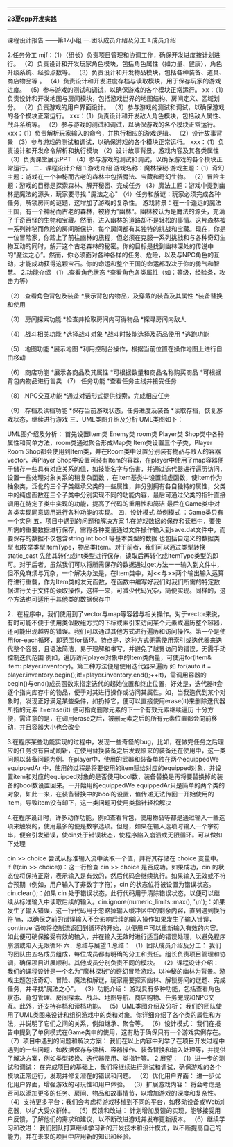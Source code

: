 ****
**23夏cpp开发实践**
****
课程设计报告
——第17小组
一.团队成员介绍及分工
1.成员介绍
		
2.任务分工
mjf：（1）（组长）负责项目管理和协调工作，确保开发进度按计划进行。
        （2）负责设计和开发玩家角色模块，包括角色属性（如力量、健康），角色升级系统、经验点数等。
        （3）负责设计和开发物品模块，包括各种装备、道具、商店物品等 。
        （4）负责设计和开发进度存档与读取模块，用于保存玩家的游戏进度。
        （5）参与游戏的测试和调试，以确保游戏的各个模块正常运行。
xx：（1）负责设计和开发地图与房间模块，包括游戏世界的地图结构、房间定义、区域划分。
  （2）负责游戏的用户界面设计。
  （3）参与游戏的测试和调试，以确保游戏的各个模块正常运行。
xxx：（1）负责设计和开发敌人角色模块，包括敌人属性、战斗系统等。
（2）参与游戏的测试和调试，以确保游戏的各个模块正常运行。
xxx：（1）负责解析玩家输入的命令，并执行相应的游戏逻辑。
（2）设计故事背景
（3）参与游戏的测试和调试，以确保游戏的各个模块正常运行。
xxx：（1）负责设计和开发命令解析和执行模块
（2）设计故事背景，游戏内容及其各类属性
（3）负责课堂展示PPT
 （4）参与游戏的测试和调试，以确保游戏的各个模块正常运行。
二．课程设计介绍
1.游戏介绍
游戏名称：魔林探秘
游戏主题：（1）奇幻主题：游戏在一个神秘而古老的森林中包括魔法、宝藏和奇幻生物。
（2）冒险主题：游戏的目标是探索森林、解开秘密、完成任务
（3）魔法主题：游戏中提到幽林是魔法的源头，玩家要寻找 "魔法之心"
（4）任务和解谜：玩家必须完成各种任务，解锁房间的谜题，这增加了游戏的复杂性。
游戏背景：在一个遥远的魔法王国，有一个神秘而古老的森林，被称为”幽林“。幽林被认为是魔法的源头，充满了千奇百怪的生物和宝藏。然而，进入幽林的道路却不是轻松的事情。这片森林被一系列神秘而危险的房间所保护，每个房间都有其独特的挑战和宝藏。现在，你是一位冒险家，你踏上了前往幽林的旅程，但必须在克服一系列挑战和与各种奇幻生物互动的同时，解开这个古老森林的秘密。你的目标是找到幽林深处的传说中的“魔法之心”。然而，你必须面对各种各样的任务、危险，以及与NPC角色的互动，才能成功获得这颗宝石。你的命运和整个王国的命运都取决于你的勇气和智慧。
2.功能介绍
（1）.查看角色状态
*查看角色各类属性（如：等级，经验条，攻击力等）

（2）.查看角色背包及装备
*展示背包内物品，及穿戴的装备及其属性
*装备替换和使用

（3）.房间探索功能
*检查并拾取房间内可得物品
*探寻房间内敌人

（4）.战斗相关功能
*选择战斗对象
*战斗时技能选择及药品使用
*逃跑功能

（5）.地图功能
*展示地图
*利用控制台操作，根据当前位置在操作地图上进行自由移动

（6）.商店功能
*展示各商品及其属性
*可根据数量和商品名称购买商品
*可根据背包内物品进行售卖
（7）.任务功能
*查看任务主线并接受任务

（8）.NPC交互功能
*通过对话形式提供线索，完成相应任务

（9）.存档及读档功能
*保存当前游戏状态，任务进度及装备
*读取存档，恢复游戏状态，继续进行游戏
三．UML类图介绍及分析
UML类图如下：

 
UML图介绍及分析：
首先设置Item类 Enemy类 room类 Player类 Shop类中各种属性和简单方法，room类通过聚合形成Map类 Item类设置三个子类，Player Room Shop都会使用到Item类，并在Room类中设置分别装有物品与敌人的容器vector，再Player Shop中设置可装有Item的容器，在player中使用了map容器便于储存一些具有对应关系的值，如技能名字与伤害，并通过迭代器进行遍历访问，设置一些处理对象关系的稍复杂函数 ，在Item基类中设置纯虚函数，使Item作为抽象类，泛化的三个子类继承父类的一些属性，并分别拥有各自独特的属性，父类中的纯虚函数在三个子类中分别实现不同的功能内容，最后可通过父类的指针直接调用在特定子类中实现的功能，提高了代码的重用性和简洁  最后在Game类中对各类实现同意调用进行各种功能的实现。
四．设计模式
单例模式 ：Game类只有一个实例
五．项目中遇到的问题和解决方案
1.在游戏数据的保存和读档中，要使所需的重要数据进行保存，需将各种变量通过文件操作输入到save.dat文件中，而要保存的数据不仅包含string int bool 等基本类型的数据 也包括自定义的数据类型 如枚举类型ItemType，物品类Item。对于前者，我们可以通过类型转换 static_cast 先使其转化成int类型进行保存，读取后再转化成ItemType类型的即可。对于后者，虽然我们可以将所需保存的数据通过get方法一一输入到文件中，但不免麻烦与冗杂，一个解决办法是，在Item类中，对<<与>>两个输出输入运算符进行重载，作为Item类的友元函数，在函数中编写好我们对我们所需的特定数据进行关于文件的读取操作，这样一来，可减少代码冗杂，简便实现。同样的，这个方法也可适用于其他类的数据保存中

2．在程序中，我们使用到了vector与map等容器与相关操作。对于vector来说，有时可能不便于使用类似数组方式的下标或索引来访问某个元素或遍历整个容器，还可能出现越界的错误。我们可以通过其他方式进行遍历和访问操作。第一个是使用for-each循环，即范围for循环。特点是，这种方式无需使用索引或迭代器来迭代整个容器，且语法简洁，易于理解和书写，并避免了越界访问的错误，无需手动控制迭代范围 例如，遍历访问player对象中的Item类向量，可使用for(Item& item: player.inventory)。第二种方法便是使用迭代器来遍历 如
for(auto it = player.inventory.begin();it!=player.inventory.end();++it)，需调用容器的begin()与end()成员函数来指定迭代的起始位置和终止位置，好处是，迭代器it会逐个指向库存中的物品，便于对其进行操作或访问其属性。如，当我迭代到某个对象时，发现正好满足某些条件，如扔掉它，便可以直接使用erase(it)来删除迭代器所指的元素 it=erase(it) 便可指向删除元素的下一个有效元素继续遍历 十分方便，需注意的是，在调用erase之后，被删元素之后的所有元素位置都会向前移动，并且容器大小也会改变

3.在程序某些功能实现的过程中，发现一些奇怪的bug，比如，在做完任务之后理应的任务没有自动刷新，在使用替换装备之后发现原来的装备还在使用中，这一类问题以装备问题为例。在player中，使用的武器和装备单独在两个equippedWe equippedAr 中，使用的过程是将要使用的item赋给对应的equipped对象，并设置item和对应的equipped对象的是否使用bool数，装备替换是再将要替换掉的装备的bool数设置回来。一开始用的equippedWe equippedAr只是简单的两个类的对象，如此一来，在装备替换中的bool的设置，值传递无法传回一开始使用的item，导致item没有卸下，这一类问题可使用类指针轻松解决

4.在程序设计时，许多动作功能，例如查看背包，使用物品等都是通过输入一些选项来触发的，使用最多的便是数字选项。但是，如果在输入选项时输入一个字符串，便会引发错误，使cin处于错误状态，使程序陷入崩溃或无限循环。可以做如下处理

cin >> choice 尝试从标准输入流中读取一个值，并将其存储在 choice 变量中。if (!(cin >> choice))：这一行检查 cin >> choice 是否成功。如果成功，cin 的状态位将保持正常，表示输入是有效的，然后代码会继续执行。如果输入无效或不符合预期（例如，用户输入了非数字字符），cin 的状态位将被设置为错误状态。cin.clear();：如果 cin 处于错误状态，此行代码用于清除错误状态，以便可以继续从标准输入中读取后续的输入。cin.ignore(numeric_limits<streamsize>::max(), &apos;\n&apos;);：如果发生了输入错误，这一行代码用于忽略掉输入缓冲区中的剩余内容，直到遇到换行符 \n，以确保之前的错误输入不会影响后续的输入操作如果发生了输入错误，continue 语句将控制流返回到循环的开始，以便用户可以重新输入有效的内容。如此便可确保接受有效的输入，并在输入无效时进行适当的错误处理，以避免程序崩溃或陷入无限循环
六．总结与展望
1.总结：
（1）团队成员介绍及分工： 我们的团队由五名成员组成，每位成员都有明确的分工和责任。组长负责项目管理和协调，确保项目进展顺利。其他成员分别负责不同的模块。
（2）课程设计介绍： 我们的课程设计是一个名为"魔林探秘"的奇幻冒险游戏，以神秘的幽林为背景。游戏主题包括奇幻、冒险、魔法和解谜，玩家需要探索幽林、解锁房间的谜题、完成任务，并寻找"魔法之心"。
（3）功能介绍： 游戏具有多种功能，包括查看角色状态、背包管理、房间探索、战斗、地图导航、商店购物、任务完成和NPC交互。此外，还支持存档和读档功能。
（5）UML类图介绍及分析： 我们的团队使用了UML类图来设计和组织游戏中的类和对象。你详细介绍了各个类的属性和方法，并说明了它们之间的关系，例如继承、聚合等。
（6）设计模式： 我们在报告中提到了单例模式在Game类中的使用，这有助于确保只有一个游戏实例存在。
（7）项目中遇到的问题和解决方案： 我们在以上内容中列举了在项目开发过程中遇到的一些问题，如数据保存与读档、容器操作、装备替换和输入处理等，并提供了解决方案，例如类型转换、迭代器使用、类指针等。
2.展望：
（1）进一步的测试和调试： 在完成项目的基础上，我们将继续进行测试和调试，确保游戏的各个模块正常运行，发现并修复潜在的错误和问题。
（2）优化用户界面： 进一步优化用户界面，增强游戏的可玩性和用户体验。
（3）扩展游戏内容： 将会考虑是否可以添加更多的任务、房间、物品和故事情节，以增加游戏的深度和复杂性。
（4）支持更多平台：我们会考虑将游戏移植到不同的平台，如移动设备或Web浏览器，以扩大受众群体。
（5）反馈和改进： 计划增加反馈的实现，能够接受用户反馈，了解他们的需求和建议，以不断改进游戏并发布更新版本。
（6）继续学习和改进： 我们团队打算继续学习新的开发技术和设计模式，以不断提高自己的能力，并在未来的项目中应用新的知识和经验。

